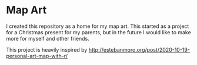 # Map Art

I created this repository as a home for my map art. This started as a project for a Christmas present for my parents, but in the future I would like to make more for myself and other friends.

This project is heavily inspired by http://estebanmoro.org/post/2020-10-19-personal-art-map-with-r/